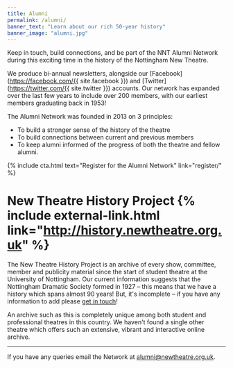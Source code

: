 ```yaml
---
title: Alumni
permalink: /alumni/
banner_text: "Learn about our rich 50-year history"
banner_image: "alumni.jpg"
---
```


Keep in touch, build connections, and be part of the NNT Alumni Network during this exciting time in the history of the Nottingham New Theatre.

We produce bi-annual newsletters, alongside our [Facebook](https://facebook.com/{{ site.facebook }}) and [Twitter](https://twitter.com/{{ site.twitter }}) accounts. Our network has expanded over the last few years to include over 200 members, with our earliest members graduating back in 1953!

The Alumni Network was founded in 2013 on 3 principles:
 - To build a stronger sense of the history of the theatre 
 - To build connections between current and previous members
 - To keep alumni informed of the progress of both the theatre and fellow alumni.

{% include cta.html text="Register for the Alumni Network" link="register/" %}

# New Theatre History Project {% include external-link.html link="http://history.newtheatre.org.uk" %}

The New Theatre History Project is an archive of every show, committee, member and publicity material since the start of student theatre at the University of Nottingham. Our current information suggests that the Nottingham Dramatic Society formed in 1927 – this means that we have a history which spans almost 90 years! But, it's incomplete &ndash; if you have any information to add please [get in touch](mailto:history@newtheatre.org.uk)!

An archive such as this is completely unique among both student and professional theatres in this country. We haven't found a single other theatre which offers such an extensive, vibrant and interactive online archive.

---

If you have any queries email the Network at [alumni@newtheatre.org.uk](mailto:alumni@newtheatre.org.uk).

